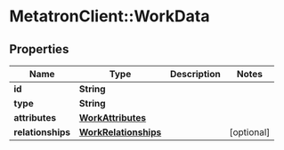 # MetatronClient::WorkData

## Properties
Name | Type | Description | Notes
------------ | ------------- | ------------- | -------------
**id** | **String** |  | 
**type** | **String** |  | 
**attributes** | [**WorkAttributes**](WorkAttributes.md) |  | 
**relationships** | [**WorkRelationships**](WorkRelationships.md) |  | [optional] 


